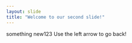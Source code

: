 ```yaml
---
layout: slide
title: "Welcome to our second slide!"
---
```

something new123
Use the left arrow to go back!
